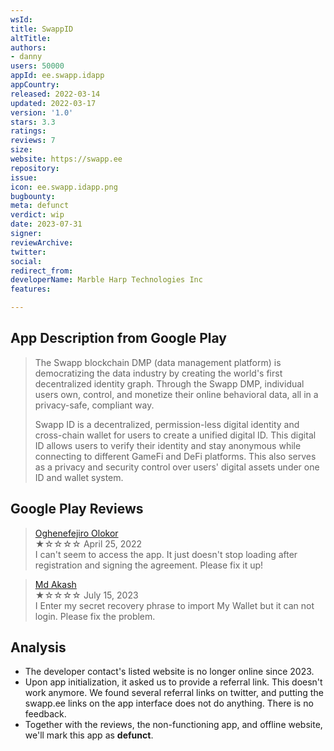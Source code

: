```yaml
---
wsId: 
title: SwappID
altTitle: 
authors:
- danny
users: 50000
appId: ee.swapp.idapp
appCountry: 
released: 2022-03-14
updated: 2022-03-17
version: '1.0'
stars: 3.3
ratings: 
reviews: 7
size: 
website: https://swapp.ee
repository: 
issue: 
icon: ee.swapp.idapp.png
bugbounty: 
meta: defunct
verdict: wip
date: 2023-07-31
signer: 
reviewArchive: 
twitter: 
social: 
redirect_from: 
developerName: Marble Harp Technologies Inc
features: 

---
```


## App Description from Google Play

> The Swapp blockchain DMP (data management platform) is democratizing the data industry by creating the world's first decentralized identity graph. Through the Swapp DMP, individual users own, control, and monetize their online behavioral data, all in a privacy-safe, compliant way.
>
> Swapp ID is a decentralized, permission-less digital identity and cross-chain wallet for users to create a unified digital ID. This digital ID allows users to verify their identity and stay anonymous while connecting to different GameFi and DeFi platforms. This also serves as a privacy and security control over users' digital assets under one ID and wallet system.

## Google Play Reviews

> [Oghenefejiro Olokor](https://play.google.com/store/apps/details?id=ee.swapp.idapp&gl=us)<br>
  ★☆☆☆☆ April 25, 2022 <br>
       I can't seem to access the app. It just doesn't stop loading after registration and signing the agreement. Please fix it up!

> [Md Akash](https://play.google.com/store/apps/details?id=ee.swapp.idapp&gl=us)<br>
  ★☆☆☆☆ July 15, 2023 <br>
       I Enter my secret recovery phrase to import My Wallet but it can not login. Please fix the problem.

## Analysis 

- The developer contact's listed website is no longer online since 2023.
- Upon app initialization, it asked us to provide a referral link. This doesn't work anymore. We found several referral links on twitter, and putting the swapp.ee links on the app interface does not do anything. There is no feedback.
- Together with the reviews, the non-functioning app, and offline website, we'll mark this app as **defunct**.
